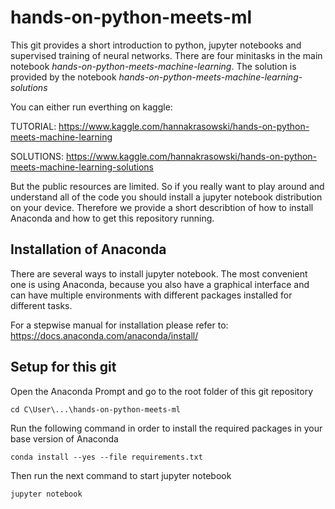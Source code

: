 # hands-on-python-meets-ml

This git provides a short introduction to python, jupyter notebooks and supervised training of neural networks. There are four minitasks in the main notebook *hands-on-python-meets-machine-learning*. The solution is provided by the notebook *hands-on-python-meets-machine-learning-solutions*

You can either run everthing on kaggle:

TUTORIAL: 	https://www.kaggle.com/hannakrasowski/hands-on-python-meets-machine-learning

SOLUTIONS:	https://www.kaggle.com/hannakrasowski/hands-on-python-meets-machine-learning-solutions

But the public resources are limited. So if you really want to play around and understand all of the code you should install a jupyter notebook distribution on your device. Therefore we provide a short describtion of how to install Anaconda and how to get this repository running.

## Installation of Anaconda

There are several ways to install jupyter notebook. The most convenient one is using Anaconda, because you also have a graphical interface and can have multiple environments with different packages installed for different tasks.

For a stepwise manual for installation please refer to: https://docs.anaconda.com/anaconda/install/

## Setup for this git

Open the Anaconda Prompt and go to the root folder of this git repository

`cd C\User\...\hands-on-python-meets-ml`

Run the following command in order to install the required packages in your base version of Anaconda

`conda install --yes --file requirements.txt`

Then run the next command to start jupyter notebook

`jupyter notebook`
